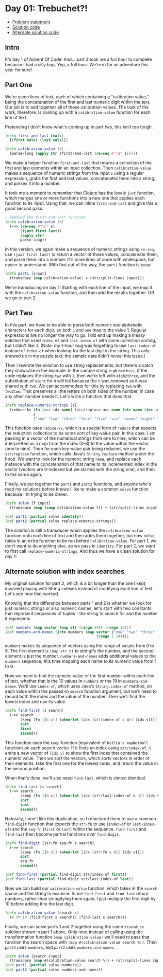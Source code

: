 # Day 01: Trebuchet?!

* [Problem statement](https://adventofcode.com/2023/day/1)
* [Solution code](https://github.com/abyala/advent-2023-clojure/blob/master/src/advent_2023_clojure/day01.clj)
* [Alternate solution code](https://github.com/abyala/advent-2023-clojure/blob/master/src/advent_2023_clojure/day01_indexes.clj)

## Intro

It's day 1 of Advent Of Code! And... part 2 took me a full hour to complete because I had a silly bug. Yep, a full
hour. We're in for an adventure this year for sure!

## Part One

We're given lines of text, each of which containing a "calibration value," being the concatenation of the first and
last numeric digit within the text. Our job is to add together all of these calibration values. The bulk of the work,
therefore, is coming up with a `calibration-value` function for each line of text.

Pretending I don't know what's coming up in part two, this isn't too tough.

```clojure
(defn first-and-last [vals]
  [(first vals) (last vals)])

(defn calibration-value [s]
  (parse-long (apply str (first-and-last (re-seq #"\d" s)))))
```

We make a helper function `first-and-last` that returns a collection of the first and last elements within an input
collection. Then `calibration-value` makes a sequence of numeric strings from the input `s` using a regular expression,
grabs the first and last values, concatenates them into a string, and parses it into a number.

It took me a moment to remember that Clojure has the lovely `juxt` function, which merges one or more functions into a
new one that applies each function to its input. Using that, we can inline `first-and-last` and give this a good second
pass.

```clojure
; Removed the first-and-last function
(defn calibration-value [s]
  (->> (re-seq #"\d" s)
       ((juxt first last))
       (apply str)
       parse-long))
```

In this version, we again make a sequence of numeric strings using `re-seq`, use `(juxt first last)` to return a
vector of those values, concatenate them, and parse them into a number. It's more lines of code with whitespace, but
easier to understand. With that out of the way, the `part1` function is easy:

```clojure
(defn part1 [input]
  (transduce (map calibration-value) + (str/split-lines input)))
```

We're transducing on day 1! Starting with each line of the input, we map it with the `calibration-value` function, and
then add the results together. Off we go to part 2.

## Part Two

In this part, we have to be able to parse both numeric and alphabetic characters for each digit, so both `1` and `one`
map to the value 1. Regular expressions are no longer the way to go. I did end up making a messy solution that used
`index-of` and `last-index-of` with some collection sorting, but I didn't like it. (Note: my 1-hour bug was forgetting to
use `last-index-of` instead of `index-of` when looking for the last digit in the string. This only showed up in my
puzzle text; the sample data didn't reveal this issue.)

Then I rewrote the solution to use string replacements, but there's a catch they showcase in the example. In the sample
string `eightwothree`, if the code replaces the string `two` with `2`, then we're left with `eigh2three`, and the
substitution of `eight` for `8` will fail because the `t` was removed as it was shared with `two`. We can accommodate
for this by replacing `two` with `two2two`. That preserves all the letters on both sides of the number, in case any
other number needs it. Let's write a function that does that.

```clojure
(defn replace-numeric-strings [s]
  (reduce-kv (fn [acc idx name] (str/replace acc name (str name (inc idx) name)))
             s
             ["one" "two" "three" "four" "five" "six" "seven" "eight" "nine"]))
```

This function uses `reduce-kv`, which is a special form of `reduce` that expects the reduction collection to be some
sort of key-value pair. In this case, I am passing in a vector of the numerical strings from one to nine, which can be
interpretted as a map from the index (0-8) to the value within the vector (one to nine). Then for each key-value pair
being reduced, we use the `str/replace` function, which calls Java's `String.replace` method under the hood. We want
to look for the numeric string `name`, and replace each instance with the concatenation of that name to its incremented
index in the vector (vectors are 0-indexed but we started with the string one), and then to the name again.

Finally, we put together the `part1` and `part2` functions, and anyone who's read my solutions before knows I like to
make a common `solve` function because I'm trying to be clever.

```clojure
(defn solve [f input]
  (transduce (map (comp calibration-value f)) + (str/split-lines input)))

(def part1 (partial solve identity))
(def part2 (partial solve replace-numeric-strings))
```

The solution is still a transducer which applies the `calibration-value` function onto each line of text and then adds
them together, but now `solve` takes in an extra function to be run before `calibration-value`. For part 1, we don't
want to do anything else, so we pass in `identity`. For part 2, we want to first call `replace-numeric-strings`.
And thus we have a clean solution for day 1!

## Alternate solution with index searches

My original solution for part 2, which is a bit longer than the one I kept, involved playing with String indexes
instead of modifying each line of text. Let's see how that worked.

Knowing that the difference between parts 1 and 2 is whether we look for just numeric strings or also numeric names,
let's start with two constants that represent sequences of tuples - the string to search for and the number it
represents.

```clojure
(def numbers (map vector (map str (range 10)) (range 10)))
(def numbers-and-names (into numbers (map vector ["one" "two" "three" "four" "five" "six" "seven" "eight" "nine"]
                                          (range 1 10))))
```

`numbers` makes its sequence of vectors using the range of values from 0 to 9. The first element is `(map str n)` to
stringify the number, and the second element is just the number. `numbers-and-names` adds additional values to the
`numbers` sequence, this time mapping each name to its numeric value from 1 to 9.

Now we need to find the numeric value of the first number within each line of text, whether that is the 10 values in
`numbers` or the 19 in `numbers-and-names`. We'll use `index-of`, which uses Java's `String.index-of` method, on each
value within the passed-in `search` function argument, but we'll need to record both the index and the value of the
number. Then we'll find the lowest index and use its value.

```clojure
(defn find-first [s search]
  (->> search
       (keep (fn [[n v]] (when-let [idx (str/index-of s n)] [idx v])))
       sort
       first
       second))
```

This function uses the `keep` function (equivalent of `Kotlin's mapNotNull` function) on each search vector. If it
finds an index using `str/index-of`, it emits a new vector of `[idx v]` to show the first index that contained the
numeric value. Then we sort the vectors, which sorts vectors in order of their elements, take the first one for the
lowest index, and return the value in the second position.

When that's done, we'll also need `find-last`, which is almost identical.

```clojure
(defn find-last [s search]
  (->> search
       (keep (fn [[n v]] (when-let [idx (str/last-index-of s n)] [idx v])))
       sort
       last
       second))
```

Naturally, I don't like this duplication, so I refactored them to use a common `find-digit` function that expects the
`str-fn` to use (`index-of` or `last-index-of`) and the `seq-fn` (`first` or `last`) within the sequence. `find-first`
and `find-last` then become partial functions over `find-digit`.

```clojure
(defn find-digit [str-fn seq-fn s search]
  (->> search
       (keep (fn [[n v]] (when-let [idx (str-fn s n)] [idx v])))
       sort
       seq-fn
       second))

(def find-first (partial find-digit str/index-of first))
(def find-last (partial find-digit str/last-index-of last))
```

Now we can build our `calibration-value` function, which takes in the `search` space and the string to examine. Since
`find-first` and `find-last` return numbers, rather than stringifying them again, I just multiply the first digit by
10 before adding it to the last digit.

```clojure
(defn calibration-value [search s]
  (+ (* 10 (find-first s search)) (find-last s search)))
```

Finally, we can solve parts 1 and 2 together using the same `transduce` solution shown in part 1 above. Only now, 
instead of calling using the transformation function `(map calibration-value)` we'll need to pass that function the
search space with `(map #(calibration-value search %))`. Then `part1` uses `numbers`, and `part2` uses
`numbers-and-names`.

```clojure
(defn solve [search input]
  (transduce (map #(calibration-value search %)) + (str/split-lines input)))
(def part1 (partial solve numbers))
(def part2 (partial solve numbers-and-names))
```